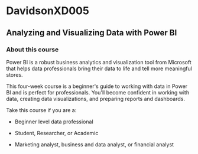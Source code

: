 # DavidsonXD005
## Analyzing and Visualizing Data with Power BI

### About this course


Power BI is a robust business analytics and visualization tool from Microsoft that helps data professionals bring their data to life and tell more meaningful stores.

This four-week course is a beginner's guide to working with data in Power BI and is perfect for professionals. You'll become confident in working with data, creating data visualizations, and preparing reports and dashboards.

Take this course if you are a:

- Beginner level data professional

- Student, Researcher, or Academic

- Marketing analyst, business and data analyst, or financial analyst
